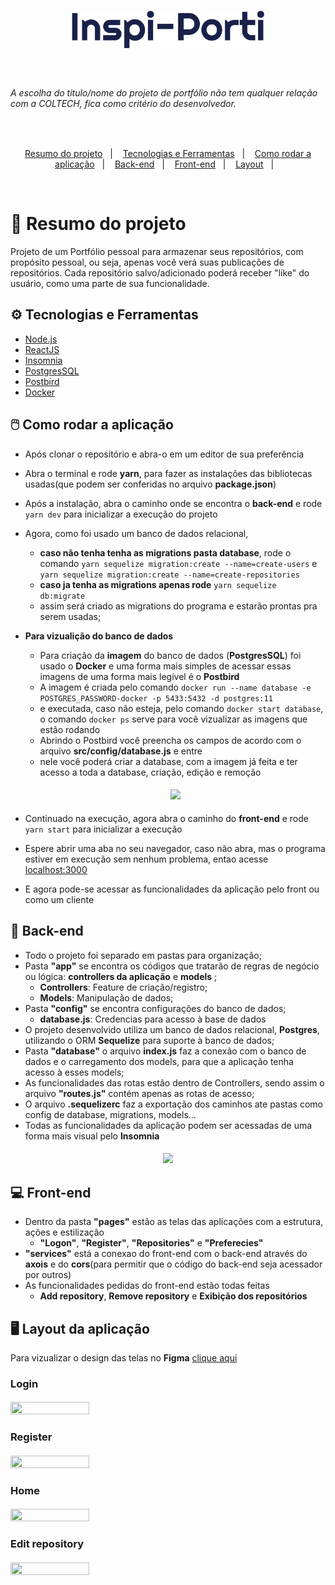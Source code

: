  <h1 align="center">
  <img src="assets/Inspi-Porti.png" width="308" height="60" ></img>
 </h1>

<br>
 
 ###### A escolha do titulo/nome do projeto de portfólio não tem qualquer relação com a COLTECH, fica como critério do desenvolvedor.
 
 <br>
 
 <p align="center">
  <a href="#page_facing_upresumo-do-projeto">Resumo do projeto</a>&nbsp;&nbsp;&nbsp;|&nbsp;&nbsp;&nbsp;
  <a href="#geartecnologias-e-ferramentas">Tecnologias e Ferramentas</a>&nbsp;&nbsp;&nbsp;|&nbsp;&nbsp;&nbsp;
  <a href="#computer_mousecomo-rodar-a-aplicação">Como rodar a aplicação</a>&nbsp;&nbsp;&nbsp;|&nbsp;&nbsp;&nbsp;
  <a href="#file_folder-back-end">Back-end</a>&nbsp;&nbsp;&nbsp;|&nbsp;&nbsp;&nbsp;
  <a href="#computerfront-end">Front-end</a>&nbsp;&nbsp;&nbsp;|&nbsp;&nbsp;&nbsp;
  <a href="#desktop_computer-layout-da-aplicação">Layout</a>&nbsp;&nbsp;&nbsp;|&nbsp;&nbsp;&nbsp;
 </p>
 
 
 <br>
 
 # :page_facing_up:	Resumo do projeto
 
 Projeto de um Portfólio pessoal para armazenar seus repositórios, com propósito pessoal, ou seja, apenas você verá suas
 publicações de repositórios. Cada repositório salvo/adicionado poderá receber "like" do usuário, como uma parte de sua
 funcionalidade.
 
 ## :gear:	Tecnologias e Ferramentas
 
 * [Node.js](https://nodejs.org/en/)
 * [ReactJS](https://pt-br.reactjs.org)
 * [Insomnia](https://insomnia.rest/download/)
 * [PostgresSQL](https://www.postgresql.org)
 * [Postbird](https://www.electronjs.org/apps/postbird)
 * [Docker](https://www.docker.com/get-started) 
 
 ## :computer_mouse:	Como rodar a aplicação
 - Após clonar o repositório e abra-o em um editor de sua preferência
 - Abra o terminal e rode **yarn**, para fazer as instalações das bibliotecas usadas(que podem ser conferidas no arquivo **package.json**)
 - Após a instalação, abra o caminho onde se encontra o **back-end** e rode ```yarn dev``` para inicializar a execução do projeto
 - Agora, como foi usado um banco de dados relacional, 
   - **caso não tenha tenha as migrations pasta database**, rode o comando 
 ``` yarn sequelize migration:create --name=create-users ``` e ``` yarn sequelize migration:create --name=create-repositories ``` 
   - **caso ja tenha as migrations apenas rode** ```yarn sequelize db:migrate ```
   - assim será criado as migrations do programa e estarão prontas pra serem usadas;
 - **Para vizualição do banco de dados**
   - Para criação da **imagem** do banco de dados (**PostgresSQL**) foi usado o **Docker** e uma forma mais simples de acessar essas imagens de uma forma mais legível é o **Postbird**
   - A imagem é criada pelo comando ```docker run --name database -e POSTGRES_PASSWORD-docker -p 5433:5432 -d postgres:11```
   - e executada, caso não esteja, pelo comando ```docker start database```, o comando ```docker ps``` serve para você vizualizar as imagens que estão rodando
   - Abrindo o Postbird você preencha os campos de acordo com o arquivo **src/config/database.js** e entre
   - nele você poderá criar a database, com a imagem já feita e ter acesso a toda a database, criação, edição e remoção
    <h4 align="center"> <img src="assets/postbird.png"></img> </h4>
    
  - Continuado na execução, agora abra o caminho do **front-end** e rode ```yarn start``` para inicializar a execução
  - Espere abrir uma aba no seu navegador, caso não abra, mas o programa estiver em execução sem nenhum problema, entao acesse [localhost:3000](http://localhost:3000)
  - E agora pode-se acessar as funcionalidades da aplicação pelo front ou como um cliente
 
 ## :file_folder: Back-end
 - Todo o projeto foi separado em pastas para organização;
 - Pasta **"app"** se encontra os códigos que tratarão de regras de negócio ou lógica: **controllers da aplicação** e **models** ;
    - **Controllers**: Feature de criação/registro;
    - **Models**: Manipulação de dados;   
 - Pasta **"config"** se encontra configurações do banco de dados;
    - **database.js**: Credencias para acesso à base de dados
 -	O projeto desenvolvido utiliza um banco de dados relacional, **Postgres**, utilizando o ORM **Sequelize** para suporte à
 banco de dados;
 - Pasta **"database"** o arquivo **index.js** faz a conexão com o banco de dados e o carregamento dos models, para que a aplicação tenha acesso à esses models;
 - As funcionalidades das rotas estão dentro de Controllers, sendo assim o arquivo **"routes.js"** contém apenas as rotas de acesso;
 - O arquivo **.sequelizerc** faz a exportação dos caminhos ate pastas como config de database, migrations, models...
 - Todas as funcionalidades da aplicação podem ser acessadas de uma forma mais visual pelo **Insomnia**
 
 <h4 align="center"> <img src="assets/insomnia.png"></img> </h4>
 
 ## :computer:	Front-end
- Dentro da pasta **"pages"** estão as telas das aplicações com a estrutura, ações e estilização
  - **"Logon"**, **"Register"**, **"Repositories"** e **"Preferecies"**
- **"services"** está a conexao do front-end com o back-end através do **axois** e do **cors**(para permitir que o código do back-end seja acessador por outros)
- As funcionalidades pedidas do front-end estão todas feitas
  - **Add repository**, **Remove repository** e **Exibição dos repositórios**
 
 ## :desktop_computer:	 Layout da aplicação 
 Para vizualizar o design das telas no **Figma** [clique aqui](https://www.figma.com/file/UpWgJVEJb0akKK7fsQbARk/DesafioCOLTECH?node-id=0%3A1)
 ### Login
 <h4> <img src="assets/login.png" width="50%" height="50%"></img> </h4>
 
 ### Register
 <h4> <img src="assets/register.png" width="50%" height="50%"></img> </h4>
 
 ### Home
 <h4> <img src="assets/home.png" width="50%" height="50%"></img> </h4>
 
 ### Edit repository
 <h4> <img src="assets/editRepository.png" width="50%" height="50%"></img> </h4>

